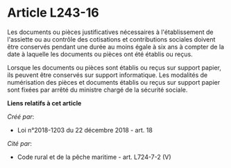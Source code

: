 # Article L243-16

Les documents ou pièces justificatives nécessaires à l'établissement de l'assiette ou au contrôle des cotisations et
contributions sociales doivent être conservés pendant une durée au moins égale à six ans à compter de la date à laquelle les
documents ou pièces ont été établis ou reçus.

Lorsque les documents ou pièces sont établis ou reçus sur support papier, ils peuvent être conservés sur support
informatique. Les modalités de numérisation des pièces et documents établis ou reçus sur support papier sont fixées par
arrêté du ministre chargé de la sécurité sociale.

**Liens relatifs à cet article**

_Créé par_:

  - Loi n°2018-1203 du 22 décembre 2018 - art. 18

_Cité par_:

  - Code rural et de la pêche maritime - art. L724-7-2 (V)
